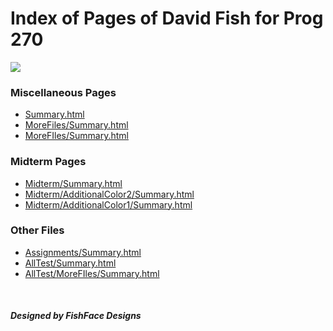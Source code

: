 # Index of Pages of David Fish for Prog 270
![](https://s-media-cache-ak0.pinimg.com/avatars/countrygirldd-1361341527_140.jpg) 
<br />

### Miscellaneous Pages

* [Summary.html](Summary.html)
* [MoreFiles/Summary.html](MoreFiles/Summary.html)
* [MoreFIles/Summary.html](MoreFIles/Summary.html)
### Midterm Pages
* [Midterm/Summary.html](Midterm/Summary.html)
* [Midterm/AdditionalColor2/Summary.html](Midterm/AdditionalColor2/Summary.html)
* [Midterm/AdditionalColor1/Summary.html](Midterm/AdditionalColor1/Summary.html)
### Other Files
* [Assignments/Summary.html](Assignments/Summary.html)
* [AllTest/Summary.html](AllTest/Summary.html)
* [AllTest/MoreFIles/Summary.html](AllTest/MoreFIles/Summary.html)

<br />

##### Designed by FishFace Designs